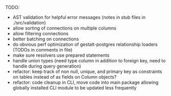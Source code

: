 TODO:
  - AST validation for helpful error messages (notes in stub files in
    ./src/validation)
  - allow sorting of connections on multiple columns
  - allow filtering connections
  - better batching on connections
  - do obvious perf optimization of gestalt-postgres relationship loaders (TODOs
    in comments in file)
  - make sure resolvers use prepared statements
  - handle union types (need type column in addition to foreign key, need to
    handle during query generation)
  - refactor: keep track of non null, unique, and primary key as constraints on
    tables instead of as fields on Column objects?
  - refactor: code cleanup in CLI, move code into main package allowing globally
    installed CLI module to be updated less frequently
